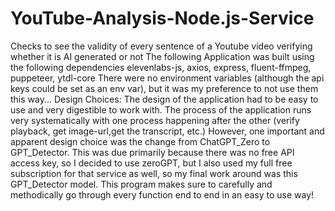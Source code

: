 # YouTube-Analysis-Node.js-Service
Checks to see the validity of every sentence of a Youtube video verifying whether it is AI generated or not
The following Application was built using the following dependencies
elevenlabs-js,
axios,
express,
fluent-ffmpeg,
puppeteer,
ytdl-core
There were no environment variables (although the api keys could be set as an env var), but it was my preference to not use them this way...
Design Choices:
The design of the application had to be easy to use and very digestible to work with. The process of the application runs very systematically with one process happening after the other (verify playback, get image-url,get the transcript, etc.) However, one important and apparent design choice was the change from ChatGPT_Zero to GPT_Detector. This was due primarily because there was no free API access key, so I decided to use zeroGPT, but I also used my full free subscription for that service as well, so my final work around was this GPT_Detector model. This program makes sure to carefully and methodically go through every function end to end in an easy to use way! 

